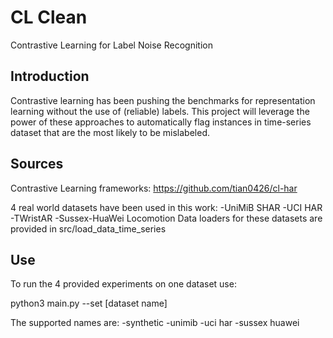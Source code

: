 # CL Clean
Contrastive Learning for Label Noise Recognition

## Introduction
Contrastive learning has been pushing the benchmarks for representation learning without the use of (reliable) labels. 
This project will leverage the power of these approaches to automatically flag instances in time-series dataset that
are the most likely to be mislabeled.

## Sources
Contrastive Learning frameworks: https://github.com/tian0426/cl-har

4 real world datasets have been used in this work:
  -UniMiB SHAR
  -UCI HAR
  -TWristAR
  -Sussex-HuaWei Locomotion
Data loaders for these datasets are provided in src/load_data_time_series

## Use

To run the 4 provided experiments on one dataset use:

  python3 main.py --set [dataset name]

The supported names are:
  -synthetic
  -unimib
  -uci har
  -sussex huawei
